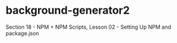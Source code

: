 # background-generator2
Section 18 - NPM + NPM Scripts, Lesson 02 - Setting Up NPM and package.json
